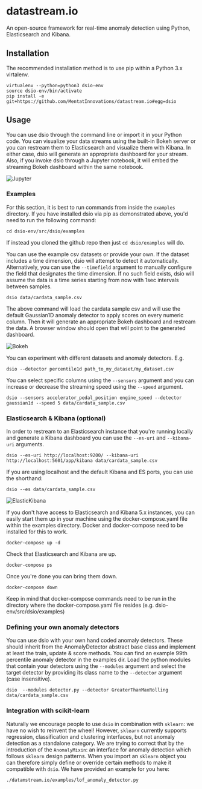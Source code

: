 # datastream.io
An open-source framework for real-time anomaly detection using Python, Elasticsearch and Kibana.

## Installation
The recommended installation method is to use pip within a Python 3.x virtalenv.

    virtualenv --python=python3 dsio-env
    source dsio-env/bin/activate
    pip install -e git+https://github.com/MentatInnovations/datastream.io#egg=dsio

## Usage

You can use dsio through the command line or import it in your Python code. You can visualize your data streams using the built-in Bokeh server or you can restream them to Elasticsearch and visualize them with Kibana. In either case, dsio will generate an appropriate dashboard for your stream. Also, if you invoke dsio through a Jupyter notebook, it will embed the streaming Bokeh dashboard within the same notebook.

![Jupyter](screenshots/jupyter.png?raw=true "DSIO bokeh dashboard")

### Examples

For this section, it is best to run commands from inside the `examples` directory. If you have installed dsio via pip as demonstrated above, you'd need to run the following command:

    cd dsio-env/src/dsio/examples

If instead you cloned the github repo then just `cd dsio/examples` will do.

You can use the example csv datasets or provide your own. If the dataset includes a time dimension, dsio will attempt to detect it automatically. Alternatively, you can use the `--timefield` argument to manually configure the field that designates the time dimension. If no such field exists, dsio will assume the data is a time series starting from now with 1sec intervals between samples.

    dsio data/cardata_sample.csv

The above command will load the cardata sample csv and will use the default Gaussian1D anomaly detector to apply scores on every numeric column. Then it will generate an appropriate Bokeh dashboard and restream the data. A browser window should open that will point to the generated dashboard.

![Bokeh](screenshots/bokeh.png?raw=true "DSIO bokeh dashboard")

You can experiment with different datasets and anomaly detectors. E.g.

    dsio --detector percentile1d path_to_my_dataset/my_dataset.csv

You can select specific columns using the `--sensors` argument and you can increase or decrease the streaming speed using the `--speed` argument.

    dsio --sensors accelerator_pedal_position engine_speed --detector gaussian1d --speed 5 data/cardata_sample.csv

### Elasticsearch & Kibana (optional)

In order to restream to an Elasticsearch instance that you're running locally and generate a Kibana dashboard you can use the `--es-uri` and `--kibana-uri` arguments.

    dsio --es-uri http://localhost:9200/ --kibana-uri http://localhost:5601/app/kibana data/cardata_sample.csv

If you are using localhost and the default Kibana and ES ports, you can use the shorthand:

    dsio --es data/cardata_sample.csv

![ElasticKibana](screenshots/ek.png?raw=true "DSIO bokeh dashboard")

If you don't have access to Elasticsearch and Kibana 5.x instances, you can easily start them up in your machine using the docker-compose.yaml file within the examples directory. Docker and docker-compose need to be installed for this to work.

    docker-compose up -d

Check that Elasticsearch and Kibana are up.

    docker-compose ps

Once you're done you can bring them down.

    docker-compose down

Keep in mind that docker-compose commands need to be run in the directory where the docker-compose.yaml file resides (e.g. dsio-env/src/dsio/examples)

### Defining your own anomaly detectors

You can use dsio with your own hand coded anomaly detectors. These should inherit from the AnomalyDetector abstract base class and implement at least the train, update & score methods. You can find an example 99th percentile anomaly detector in the examples dir. Load the python modules that contain your detectors using the `--modules` argument and select the target detector by providing its class name to the `--detector` argument (case insensitive).

    dsio  --modules detector.py --detector GreaterThanMaxRolling data/cardata_sample.csv

### Integration with scikit-learn

Naturally we encourage people to use `dsio` in combination with `sklearn`: we have no wish to reinvent the wheel! However, `sklearn` currently supports regression, classification and clustering interfaces, but not anomaly detection as a standalone category. We are trying to correct that by the introduction of the `AnomalyMixin`: an interface for anomaly detection which follows `sklearn` design patterns. When you import an `sklearn` object you can therefore simply define or override certain methods to make it compatible with `dsio`. We have provided an example for you here:

    ./datamstream.io/examples/lof_anomaly_detector.py
